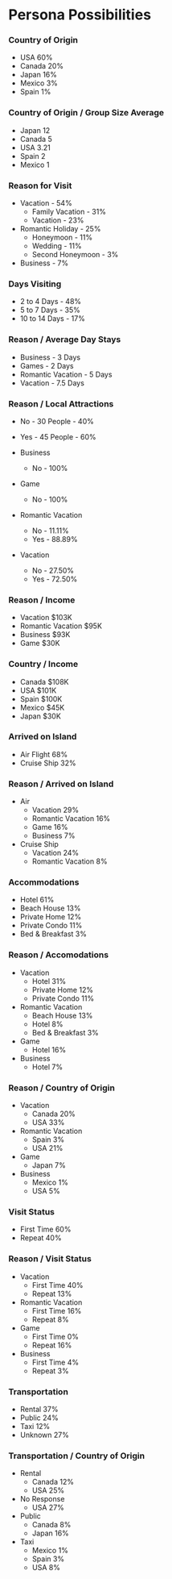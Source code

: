 # Persona Possibilities


### Country of Origin
- USA       60%
- Canada    20%
- Japan     16%
- Mexico    3%
- Spain     1%

### Country of Origin / Group Size Average
- Japan   12
- Canada  5
- USA     3.21
- Spain   2
- Mexico  1


### Reason for Visit
- Vacation - 54%
    - Family Vacation - 31%
    - Vacation - 23%
- Romantic Holiday - 25%
    - Honeymoon - 11%
    - Wedding - 11%
    - Second Honeymoon - 3%
- Business - 7%

### Days Visiting
- 2 to 4 Days - 48%
- 5 to 7 Days - 35%
- 10 to 14 Days - 17%

### Reason / Average Day Stays
- Business - 3 Days
- Games - 2 Days
- Romantic Vacation - 5 Days
- Vacation - 7.5 Days

### Reason / Local Attractions

- No - 30 People - 40%
- Yes - 45 People - 60%

- Business
    - No - 100% 
- Game
    - No - 100%
- Romantic Vacation
    - No - 11.11%
    - Yes - 88.89%
- Vacation
    - No - 27.50%
    - Yes - 72.50%

### Reason / Income

- Vacation          $103K
- Romantic Vacation $95K
- Business          $93K
- Game              $30K

### Country / Income

- Canada    $108K
- USA       $101K
- Spain     $100K
- Mexico    $45K
- Japan     $30K

### Arrived on Island

- Air Flight    68%
- Cruise Ship   32%

### Reason / Arrived on Island

- Air
    - Vacation          29%
    - Romantic Vacation 16%
    - Game              16%
    - Business          7%
- Cruise Ship
    - Vacation          24%
    - Romantic Vacation 8%

### Accommodations

- Hotel             61%
- Beach House       13%
- Private Home      12%
- Private Condo     11%
- Bed & Breakfast   3%

### Reason / Accomodations

- Vacation
    - Hotel             31%
    - Private Home      12%
    - Private Condo     11%
- Romantic Vacation
    - Beach House       13%
    - Hotel             8%
    - Bed & Breakfast   3%    
- Game
    - Hotel             16%
- Business
    - Hotel             7%

### Reason / Country of Origin

- Vacation
    - Canada            20%
    - USA               33%
- Romantic Vacation
    - Spain             3%
    - USA               21%
- Game
    - Japan             7%
- Business
    - Mexico            1%
    - USA               5%


### Visit Status

- First Time    60%
- Repeat        40%

### Reason / Visit Status

- Vacation
    - First Time        40%
    - Repeat            13%
- Romantic Vacation
    - First Time        16%
    - Repeat            8%
- Game
    - First Time        0%
    - Repeat            16%
- Business
    - First Time        4%
    - Repeat            3%

### Transportation

- Rental        37%
- Public        24%
- Taxi          12%
- Unknown       27%

### Transportation / Country of Origin

- Rental
    - Canada    12%
    - USA       25%
- No Response
    - USA       27%
- Public
    - Canada    8%
    - Japan     16%
- Taxi
    - Mexico    1%
    - Spain     3%
    - USA       8%